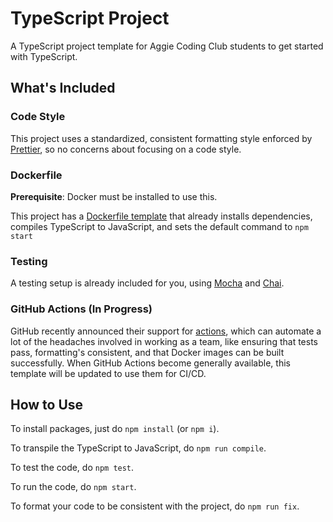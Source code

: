 # TypeScript Project
A TypeScript project template for Aggie Coding Club students to get started with TypeScript.

## What's Included

### Code Style

This project uses a standardized, consistent formatting style enforced by [Prettier](https://prettier.io/), so no concerns about focusing on a code style.

### Dockerfile
**Prerequisite**: Docker must be installed to use this.

This project has a [Dockerfile template](./Dockerfile) that already installs dependencies, compiles TypeScript to JavaScript, and sets the default command to `npm start`

### Testing

A testing setup is already included for you, using [Mocha](https://mochajs.org/) and [Chai](https://www.chaijs.com/).

### GitHub Actions (In Progress)

GitHub recently announced their support for [actions](https://github.com/features/actions), which can automate a lot of the headaches involved in working as a team, like ensuring that tests pass, formatting's consistent, and that Docker images can be built successfully. When GitHub Actions become generally available, this template will be updated to use them for CI/CD.


## How to Use

To install packages, just do `npm install` (or `npm i`).

To transpile the TypeScript to JavaScript, do `npm run compile`.

To test the code, do `npm test`.

To run the code, do `npm start`.

To format your code to be consistent with the project, do `npm run fix`.